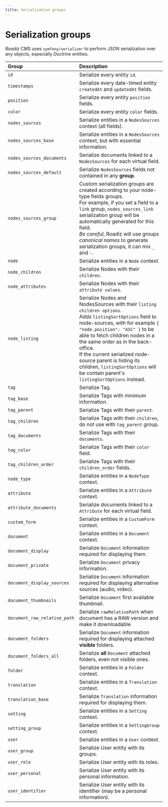 ```yaml
---
title: Serialization groups
---
```


# Serialization groups

*Roadiz* CMS uses `symfony/serializer` to perform JSON serialization
over any objects, especially *Doctrine* entities.

| Group                         | Description                      |
|:------------------------------|:-----------------------|
| `id`                          | Serialize every entity `id`.                                                                                                                                                                                                                                                                                                                                                                                  |
| `timestamps`                  | Serialize every date-timed entity `createdAt` and `updatedAt` fields.                                                                                                                                                                                                                                                                                                                                         |
| `position`                    | Serialize every entity `position` fields.                                                                                                                                                                                                                                                                                                                                                                     |
| `color`                       | Serialize every entity `color` fields.                                                                                                                                                                                                                                                                                                                                                                        |
| `nodes_sources`               | Serialize entities in a `NodesSources` context (all fields).                                                                                                                                                                                                                                                                                                                                                  |
| `nodes_sources_base`          | Serialize entities in a `NodesSources` context, but with essential information.                                                                                                                                                                                                                                                                                                                               |
| `nodes_sources_documents`     | Serialize documents linked to a `NodesSources` for each virtual field.                                                                                                                                                                                                                                                                                                                                        |
| `nodes_sources_default`       | Serialize `NodesSources` fields not contained in any **group**.                                                                                                                                                                                                                                                                                                                                               |
| `nodes_sources_group`         | Custom serialization groups are created according to your node-type fields groups.<br/>For example, if you set a field to a `link` group, `nodes_sources_link` serialization group will be automatically generated for this field.<br/>*Be careful*, Roadiz will use groups *canonical names* to generate serialization groups, it can mix `_` and `-`.                                                       |
| `node`                        | Serialize entities in a `Node` context.                                                                                                                                                                                                                                                                                                                                                                       |
| `node_children`               | Serialize Nodes with their `children`.                                                                                                                                                                                                                                                                                                                                                                        |
| `node_attributes`             | Serialize Nodes with their `attribute values`.                                                                                                                                                                                                                                                                                                                                                                |
| `node_listing`                | Serialize Nodes and NodesSources with their `listing children options`.<br/>Adds `listingSortOptions` field to node-sources, with for example `{ "node.position": "ASC" }` to be able to fetch children nodes in a the same order as in the back-office.<br/>If the current serialized node-source parent is hiding its children, `listingSortOptions` will be contain parent's `listingSortOptions` instead. |
| `tag`                         | Serialize Tag.                                                                                                                                                                                                                                                                                                                                                                                                |
| `tag_base`                    | Serialize Tags with minimum information.                                                                                                                                                                                                                                                                                                                                                                      |
| `tag_parent`                  | Serialize Tags with their `parent`.                                                                                                                                                                                                                                                                                                                                                                           |
| `tag_children`                | Serialize Tags with their `children`, do not use with `tag_parent` group.                                                                                                                                                                                                                                                                                                                                     |
| `tag_documents`               | Serialize Tags with their `documents`.                                                                                                                                                                                                                                                                                                                                                                        |
| `tag_color`                   | Serialize Tags with their `color` field.                                                                                                                                                                                                                                                                                                                                                                      |
| `tag_children_order`          | Serialize Tags with their `children_order` fields.                                                                                                                                                                                                                                                                                                                                                            |
| `node_type`                   | Serialize entities in a `NodeType` context.                                                                                                                                                                                                                                                                                                                                                                   |
| `attribute`                   | Serialize entities in a `Attribute` context.                                                                                                                                                                                                                                                                                                                                                                  |
| `attribute_documents`         | Serialize documents linked to a `Attribute` for each virtual field.                                                                                                                                                                                                                                                                                                                                           |
| `custom_form`                 | Serialize entities in a `CustomForm` context.                                                                                                                                                                                                                                                                                                                                                                 |
| `document`                    | Serialize entities in a `Document` context.                                                                                                                                                                                                                                                                                                                                                                   |
| `document_display`            | Serialize `Document` information required for displaying them.                                                                                                                                                                                                                                                                                                                                                |
| `document_private`            | Serialize `Document` privacy information.                                                                                                                                                                                                                                                                                                                                                                     |
| `document_display_sources`    | Serialize `Document` information required for displaying alternative sources (audio, video).                                                                                                                                                                                                                                                                                                                  |
| `document_thumbnails`         | Serialize `Document` first available thumbnail.                                                                                                                                                                                                                                                                                                                                                               |
| `document_raw_relative_path`  | Serialize `rawRelativePath` when document has a RAW version and make it downloadable                                                                                                                                                                                                                                                                                                                                                               |
| `document_folders`            | Serialize `Document` information required for displaying attached **visible** folders.                                                                                                                                                                                                                                                                                                                        |
| `document_folders_all`        | Serialize **all** `Document` attached folders, even not visible ones.                                                                                                                                                                                                                                                                                                                                         |
| `folder`                      | Serialize entities in a `Folder` context.                                                                                                                                                                                                                                                                                                                                                                     |
| `translation`                 | Serialize entities in a `Translation` context.                                                                                                                                                                                                                                                                                                                                                                |
| `translation_base`            | Serialize `Translation` information required for displaying them.                                                                                                                                                                                                                                                                                                                                             |
| `setting`                     | Serialize entities in a `Setting` context.                                                                                                                                                                                                                                                                                                                                                                    |
| `setting_group`               | Serialize entities in a `SettingGroup` context.                                                                                                                                                                                                                                                                                                                                                               |
| `user`                        | Serialize entities in a `User` context.                                                                                                                                                                                                                                                                                                                                                                       |
| `user_group`                  | Serialize User entity with its groups.                                                                                                                                                                                                                                                                                                                                                                        |
| `user_role`                   | Serialize User entity with its roles.                                                                                                                                                                                                                                                                                                                                                                         |
| `user_personal`               | Serialize User entity with its personal information.                                                                                                                                                                                                                                                                                                                                                          |
| `user_identifier`             | Serialize User entity with its identifier (may be a personal information).                                                                                                                                                                                                                                                                                                                                    |
